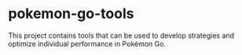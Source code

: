 # pokemon-go-tools
This project contains tools that can be used to develop strategies and optimize individual performance in Pokémon Go. 
